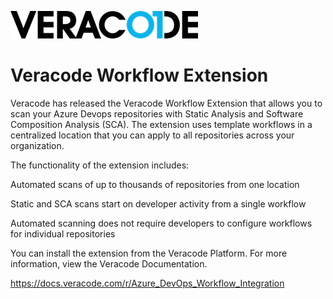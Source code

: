 ![Veracode](images/vclogo.png)
# Veracode Workflow Extension

Veracode has released the Veracode Workflow Extension that allows you to scan your Azure Devops repositories with Static Analysis and Software Composition Analysis (SCA). The extension uses template workflows in a centralized location that you can apply to all repositories across your organization.

The functionality of the extension includes:

Automated scans of up to thousands of repositories from one location

Static and SCA scans start on developer activity from a single workflow

Automated scanning does not require developers to configure workflows for individual repositories

You can install the extension from the Veracode Platform.  For more information, view the Veracode Documentation.

https://docs.veracode.com/r/Azure_DevOps_Workflow_Integration
